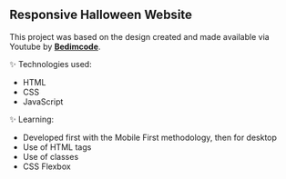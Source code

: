 ## Responsive Halloween Website

This project was based on the design created and made available via Youtube by **[Bedimcode](https://www.youtube.com/channel/UCgkDs77BoEhMIgRUB4MKrtQ)**.

:sparkles: Technologies used:

- HTML
- CSS
- JavaScript

:sparkles: Learning:

- Developed first with the Mobile First methodology, then for desktop
- Use of HTML tags
- Use of classes
- CSS Flexbox
